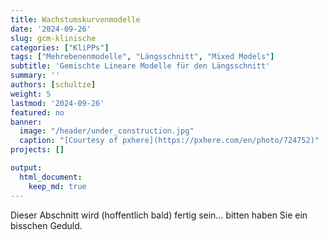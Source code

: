 ```yaml
---
title: Wachstumskurvenmodelle
date: '2024-09-26'
slug: gcm-klinische
categories: ["KliPPs"]
tags: ["Mehrebenenmodelle", "Längsschnitt", "Mixed Models"]
subtitle: 'Gemischte Lineare Modelle für den Längsschnitt'
summary: ''
authors: [schultze]
weight: 5
lastmod: '2024-09-26'
featured: no
banner:
  image: "/header/under_construction.jpg"
  caption: "[Courtesy of pxhere](https://pxhere.com/en/photo/724752)"
projects: []

output:
  html_document:
    keep_md: true
---
```


Dieser Abschnitt wird (hoffentlich bald) fertig sein... bitten haben Sie ein bisschen Geduld.
